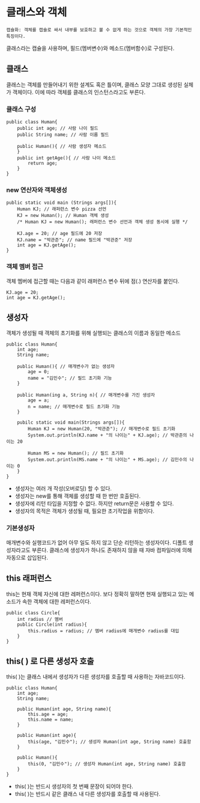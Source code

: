 # 클래스와 객체

    캡슐화: 객체를 캡슐로 싸서 내부를 보호하고 볼 수 없게 하는 것으로 객체의 가장 기본적인 특징이다.
클래스라는 캡슐을 사용하며, 필드(멤버변수)와 메소드(멤버함수)로 구성된다.

## 클래스

클래스는 객체를 만들어내기 위한 설계도 혹은 틀이며, 클래스 모양 그대로 생성된 실체가 객체이다. 이에 따라 객체를 클래스의 인스턴스라고도 부른다.

### 클래스 구성

    public class Human{
        public int age; // 사람 나이 필드
        public String name; // 사람 이름 필드

        public Human(){ // 사람 생성자 메소드
        }
        public int getAge(){ // 사람 나이 메소드
            return age;
        }
    }

### new 연산자와 객체생성

    public static void main (Strings args[]){
        Human KJ; // 래퍼런스 변수 pizza 선언
        KJ = new Human(); // Human 객체 생성
        /* Human KJ = new Human(); 래퍼런스 변수 선언과 객체 생성 동시에 실행 */

        KJ.age = 20; // age 필드에 20 저장
        KJ.name = "박관준"; // name 필드에 "박관준" 저장
        int age = KJ.getAge();
    }

### 객체 멤버 접근

객체 멤버에 접근할 때는 다음과 같이 래퍼런스 변수 뒤에 점(.) 연산자를 붙인다.

    KJ.age = 20;
    int age = KJ.getAge();

## 생성자

객체가 생성될 때 객체의 초기화를 위해 실행되는 클래스의 이름과 동일한 메소드

    public class Human{
        int age;
        String name;

        public Human(){ // 매개변수가 없는 생성자
            age = 0;
            name = "김민수"; // 필드 초기화 기능
        }

        public Human(ing a, String n){ // 매개변수를 가진 생성자
            age = a;
            n = name; // 매개변수로 필드 초기화 기능
        }

        pubilc static void main(Strings args[]){
            Human KJ = new Human(20, "박관준"); // 매개변수로 필드 초기화
            System.out.println(KJ.name + "의 나이는" + KJ.age); // 박관준의 나이는 20

            Human MS = new Human(); // 필드 초기화
            System.out.println(MS.name + "의 나이는" + MS.age); // 김민수의 나이는 0
        }
    }

- 생성자는 여러 개 작성(오버로딩) 할 수 있다.
- 생성자는 new를 통해 객체를 생성할 때 한 번만 호출된다.
- 생성자에 리턴 타입을 지정할 수 없다. 하지만 return문은 사용할 수 있다.
- 생성자의 목적은 객체가 생성될 때, 필요한 초기작업을 위함이다.

### 기본생성자

매개변수와 실행코드가 없어 아무 일도 하지 않고 단순 리턴하는 생성자이다. 디폴트 생성자라고도 부른다. 클래스에 생성자가 하나도 존재하지 않을 때 자바 컴파일러에 의해 자동으로 삽입된다.

## this 래퍼런스

this는 현재 객체 자신에 대한 레퍼런스이다. 보다 정확히 말하면 현재 실행되고 있는 메소드가 속한 객체에 대한 레퍼런스이다.

    public class Circle{
        int radius // 멤버
        public Circle(int radius){
            this.radius = radius; // 멤버 radius에 매개변수 radius를 대입
        }
    }

## this( ) 로 다른 생성자 호출

this( )는 클래스 내에서 생성자가 다른 생성자를 호출할 때 사용하는 자바코드이다.

    public class Human{
        int age;
        String name;

        public Human(int age, String name){
            this.age = age;
            this.name = name;
        }

        public Human(int age){
            this(age, "김민수"); // 생성자 Human(int age, String name) 호출함
        }

        public Human(){
            this(0, "김민수"); // 생성자 Human(int age, String name) 호출함
        }
    }

- this( )는 반드시 생성자의 첫 번째 문장이 되어야 한다.
- this( )는 반드시 같은 클래스 내 다른 생성자를 호출할 때 사용된다.